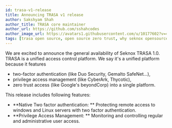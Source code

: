 ```yaml
---
id: trasa-v1-release
title: Announcing TRASA v1 release
author: Sakshyam Shah
author_title: TRASA core maintainer
author_url: https://github.com/sshahcodes
author_image_url: https://avatars1.githubusercontent.com/u/10177602?v=4
tags: [trasa open source, open source zero trust, why seknox opensourced trasa]
---
```


We are excited to announce the general availability of Seknox TRASA 1.0. TRASA is a unified access control platform. We say it's a unified platform because it features

- two-factor authentication (like Duo Security, Gemalto SafeNet...),
- privilege access management (like CyberArk, Thycotic),
- zero trust access (like Google's beyondCorp) into a single platform.

<!--truncate-->

This release includes following features:

- **Native Two factor authentication: ** Protecting remote access to windows and Linux servers with two factor authentication.
- **Privilege Access Management: ** Monitoring and controlling regular and administrative user access.
